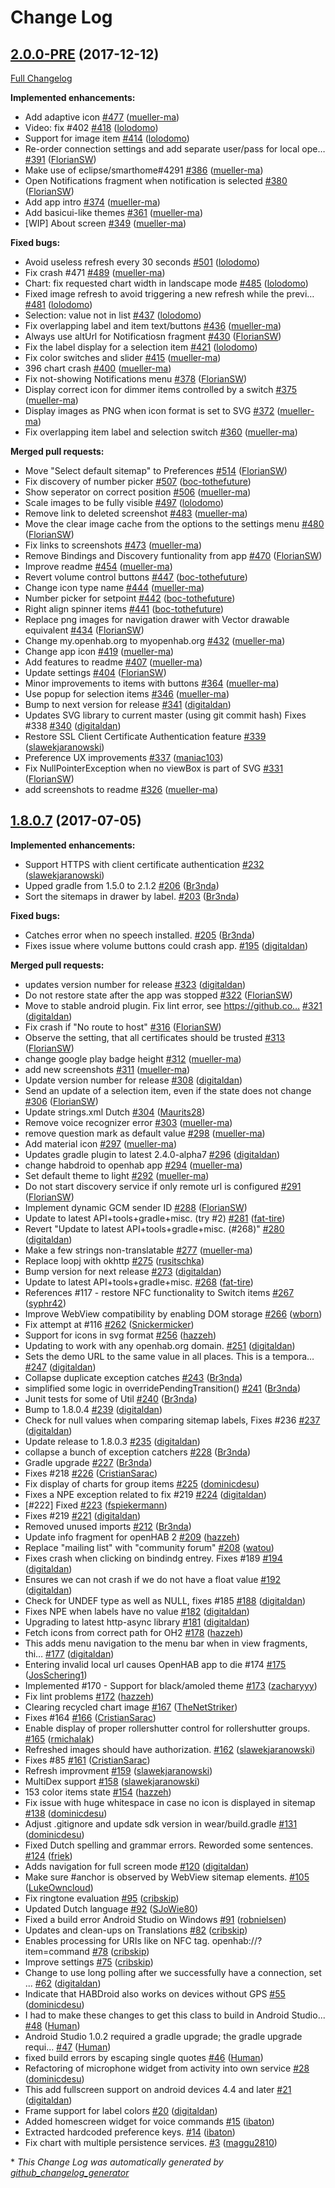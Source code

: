 # Change Log

## [2.0.0-PRE](https://github.com/openhab/openhab.android/tree/2.0.0-PRE) (2017-12-12)
[Full Changelog](https://github.com/openhab/openhab.android/compare/1.8.0.7...2.0.0-PRE)

**Implemented enhancements:**

- Add adaptive icon [\#477](https://github.com/openhab/openhab.android/pull/477) ([mueller-ma](https://github.com/mueller-ma))
- Video: fix \#402 [\#418](https://github.com/openhab/openhab.android/pull/418) ([lolodomo](https://github.com/lolodomo))
- Support for image item [\#414](https://github.com/openhab/openhab.android/pull/414) ([lolodomo](https://github.com/lolodomo))
- Re-order connection settings and add separate user/pass for local ope… [\#391](https://github.com/openhab/openhab.android/pull/391) ([FlorianSW](https://github.com/FlorianSW))
- Make use of eclipse/smarthome\#4291 [\#386](https://github.com/openhab/openhab.android/pull/386) ([mueller-ma](https://github.com/mueller-ma))
- Open Notifications fragment when notification is selected [\#380](https://github.com/openhab/openhab.android/pull/380) ([FlorianSW](https://github.com/FlorianSW))
- Add app intro [\#374](https://github.com/openhab/openhab.android/pull/374) ([mueller-ma](https://github.com/mueller-ma))
- Add basicui-like themes [\#361](https://github.com/openhab/openhab.android/pull/361) ([mueller-ma](https://github.com/mueller-ma))
- \[WIP\] About screen [\#349](https://github.com/openhab/openhab.android/pull/349) ([mueller-ma](https://github.com/mueller-ma))

**Fixed bugs:**

- Avoid useless refresh every 30 seconds [\#501](https://github.com/openhab/openhab.android/pull/501) ([lolodomo](https://github.com/lolodomo))
- Fix crash \#471 [\#489](https://github.com/openhab/openhab.android/pull/489) ([mueller-ma](https://github.com/mueller-ma))
- Chart: fix requested chart width in landscape mode [\#485](https://github.com/openhab/openhab.android/pull/485) ([lolodomo](https://github.com/lolodomo))
- Fixed image refresh to avoid triggering a new refresh while the previ… [\#481](https://github.com/openhab/openhab.android/pull/481) ([lolodomo](https://github.com/lolodomo))
- Selection: value not in list [\#437](https://github.com/openhab/openhab.android/pull/437) ([lolodomo](https://github.com/lolodomo))
- Fix overlapping label and item text/buttons [\#436](https://github.com/openhab/openhab.android/pull/436) ([mueller-ma](https://github.com/mueller-ma))
- Always use altUrl for Notificatiosn fragment [\#430](https://github.com/openhab/openhab.android/pull/430) ([FlorianSW](https://github.com/FlorianSW))
- Fix the label display for a selection item [\#421](https://github.com/openhab/openhab.android/pull/421) ([lolodomo](https://github.com/lolodomo))
- Fix color switches and slider [\#415](https://github.com/openhab/openhab.android/pull/415) ([mueller-ma](https://github.com/mueller-ma))
- 396 chart crash [\#400](https://github.com/openhab/openhab.android/pull/400) ([mueller-ma](https://github.com/mueller-ma))
- Fix not-showing Notifications menu [\#378](https://github.com/openhab/openhab.android/pull/378) ([FlorianSW](https://github.com/FlorianSW))
- Display correct icon for dimmer items controlled by a switch [\#375](https://github.com/openhab/openhab.android/pull/375) ([mueller-ma](https://github.com/mueller-ma))
- Display images as PNG when icon format is set to SVG [\#372](https://github.com/openhab/openhab.android/pull/372) ([mueller-ma](https://github.com/mueller-ma))
- Fix overlapping item label and selection switch [\#360](https://github.com/openhab/openhab.android/pull/360) ([mueller-ma](https://github.com/mueller-ma))

**Merged pull requests:**

- Move "Select default sitemap" to Preferences [\#514](https://github.com/openhab/openhab.android/pull/514) ([FlorianSW](https://github.com/FlorianSW))
- Fix discovery of number picker [\#507](https://github.com/openhab/openhab.android/pull/507) ([boc-tothefuture](https://github.com/boc-tothefuture))
- Show seperator on correct position [\#506](https://github.com/openhab/openhab.android/pull/506) ([mueller-ma](https://github.com/mueller-ma))
- Scale images to be fully visible [\#497](https://github.com/openhab/openhab.android/pull/497) ([lolodomo](https://github.com/lolodomo))
- Remove link to deleted screenshot [\#483](https://github.com/openhab/openhab.android/pull/483) ([mueller-ma](https://github.com/mueller-ma))
- Move the clear image cache from the options to the settings menu [\#480](https://github.com/openhab/openhab.android/pull/480) ([FlorianSW](https://github.com/FlorianSW))
- Fix links to screenshots [\#473](https://github.com/openhab/openhab.android/pull/473) ([mueller-ma](https://github.com/mueller-ma))
- Remove Bindings and Discovery funtionality from app [\#470](https://github.com/openhab/openhab.android/pull/470) ([FlorianSW](https://github.com/FlorianSW))
- Improve readme [\#454](https://github.com/openhab/openhab.android/pull/454) ([mueller-ma](https://github.com/mueller-ma))
- Revert volume control buttons [\#447](https://github.com/openhab/openhab.android/pull/447) ([boc-tothefuture](https://github.com/boc-tothefuture))
- Change icon type name [\#444](https://github.com/openhab/openhab.android/pull/444) ([mueller-ma](https://github.com/mueller-ma))
- Number picker for setpoint [\#442](https://github.com/openhab/openhab.android/pull/442) ([boc-tothefuture](https://github.com/boc-tothefuture))
- Right align spinner items [\#441](https://github.com/openhab/openhab.android/pull/441) ([boc-tothefuture](https://github.com/boc-tothefuture))
- Replace png images for navigation drawer with Vector drawable equivalent [\#434](https://github.com/openhab/openhab.android/pull/434) ([FlorianSW](https://github.com/FlorianSW))
- Change my.openhab.org to myopenhab.org [\#432](https://github.com/openhab/openhab.android/pull/432) ([mueller-ma](https://github.com/mueller-ma))
- Change app icon [\#419](https://github.com/openhab/openhab.android/pull/419) ([mueller-ma](https://github.com/mueller-ma))
- Add features to readme [\#407](https://github.com/openhab/openhab.android/pull/407) ([mueller-ma](https://github.com/mueller-ma))
- Update settings [\#404](https://github.com/openhab/openhab.android/pull/404) ([FlorianSW](https://github.com/FlorianSW))
- Minor improvements to items with buttons [\#364](https://github.com/openhab/openhab.android/pull/364) ([mueller-ma](https://github.com/mueller-ma))
- Use popup for selection items [\#346](https://github.com/openhab/openhab.android/pull/346) ([mueller-ma](https://github.com/mueller-ma))
- Bump to next version for release [\#341](https://github.com/openhab/openhab.android/pull/341) ([digitaldan](https://github.com/digitaldan))
- Updates SVG library to current master \(using git commit hash\) Fixes \#338 [\#340](https://github.com/openhab/openhab.android/pull/340) ([digitaldan](https://github.com/digitaldan))
- Restore SSL Client Certificate Authentication feature [\#339](https://github.com/openhab/openhab.android/pull/339) ([slawekjaranowski](https://github.com/slawekjaranowski))
- Preference UX improvements [\#337](https://github.com/openhab/openhab.android/pull/337) ([maniac103](https://github.com/maniac103))
- Fix NullPointerException when no viewBox is part of SVG [\#331](https://github.com/openhab/openhab.android/pull/331) ([FlorianSW](https://github.com/FlorianSW))
- add screenshots to readme [\#326](https://github.com/openhab/openhab.android/pull/326) ([mueller-ma](https://github.com/mueller-ma))

## [1.8.0.7](https://github.com/openhab/openhab.android/tree/1.8.0.7) (2017-07-05)
**Implemented enhancements:**

- Support HTTPS with client certificate authentication [\#232](https://github.com/openhab/openhab.android/pull/232) ([slawekjaranowski](https://github.com/slawekjaranowski))
- Upped gradle from 1.5.0 to 2.1.2 [\#206](https://github.com/openhab/openhab.android/pull/206) ([Br3nda](https://github.com/Br3nda))
- Sort the sitemaps in drawer by label. [\#203](https://github.com/openhab/openhab.android/pull/203) ([Br3nda](https://github.com/Br3nda))

**Fixed bugs:**

- Catches error when no speech installed. [\#205](https://github.com/openhab/openhab.android/pull/205) ([Br3nda](https://github.com/Br3nda))
- Fixes issue where volume buttons could crash app. [\#195](https://github.com/openhab/openhab.android/pull/195) ([digitaldan](https://github.com/digitaldan))

**Merged pull requests:**

- updates version number for release [\#323](https://github.com/openhab/openhab.android/pull/323) ([digitaldan](https://github.com/digitaldan))
- Do not restore state after the app was stopped [\#322](https://github.com/openhab/openhab.android/pull/322) ([FlorianSW](https://github.com/FlorianSW))
- Move to stable android plugin.  Fix lint error, see https://github.co… [\#321](https://github.com/openhab/openhab.android/pull/321) ([digitaldan](https://github.com/digitaldan))
- Fix crash if "No route to host" [\#316](https://github.com/openhab/openhab.android/pull/316) ([FlorianSW](https://github.com/FlorianSW))
- Observe the setting, that all certificates should be trusted [\#313](https://github.com/openhab/openhab.android/pull/313) ([FlorianSW](https://github.com/FlorianSW))
- change google play badge height [\#312](https://github.com/openhab/openhab.android/pull/312) ([mueller-ma](https://github.com/mueller-ma))
- add new screenshots [\#311](https://github.com/openhab/openhab.android/pull/311) ([mueller-ma](https://github.com/mueller-ma))
- Update version number for release [\#308](https://github.com/openhab/openhab.android/pull/308) ([digitaldan](https://github.com/digitaldan))
- Send an update of a selection item, even if the state does not change [\#306](https://github.com/openhab/openhab.android/pull/306) ([FlorianSW](https://github.com/FlorianSW))
- Update strings.xml Dutch [\#304](https://github.com/openhab/openhab.android/pull/304) ([Maurits28](https://github.com/Maurits28))
- Remove voice recognizer error [\#303](https://github.com/openhab/openhab.android/pull/303) ([mueller-ma](https://github.com/mueller-ma))
- remove question mark as default value [\#298](https://github.com/openhab/openhab.android/pull/298) ([mueller-ma](https://github.com/mueller-ma))
- Add material icon [\#297](https://github.com/openhab/openhab.android/pull/297) ([mueller-ma](https://github.com/mueller-ma))
- Updates gradle plugin to latest 2.4.0-alpha7 [\#296](https://github.com/openhab/openhab.android/pull/296) ([digitaldan](https://github.com/digitaldan))
- change habdroid to openhab app [\#294](https://github.com/openhab/openhab.android/pull/294) ([mueller-ma](https://github.com/mueller-ma))
- Set default theme to light [\#292](https://github.com/openhab/openhab.android/pull/292) ([mueller-ma](https://github.com/mueller-ma))
- Do not start discovery service if only remote url is configured [\#291](https://github.com/openhab/openhab.android/pull/291) ([FlorianSW](https://github.com/FlorianSW))
- Implement dynamic GCM sender ID [\#288](https://github.com/openhab/openhab.android/pull/288) ([FlorianSW](https://github.com/FlorianSW))
- Update to latest API+tools+gradle+misc.  \(try \#2\) [\#281](https://github.com/openhab/openhab.android/pull/281) ([fat-tire](https://github.com/fat-tire))
- Revert "Update to latest API+tools+gradle+misc. \(\#268\)" [\#280](https://github.com/openhab/openhab.android/pull/280) ([digitaldan](https://github.com/digitaldan))
- Make a few strings non-translatable [\#277](https://github.com/openhab/openhab.android/pull/277) ([mueller-ma](https://github.com/mueller-ma))
- Replace loopj with okhttp [\#275](https://github.com/openhab/openhab.android/pull/275) ([rusitschka](https://github.com/rusitschka))
- Bump version for next release [\#273](https://github.com/openhab/openhab.android/pull/273) ([digitaldan](https://github.com/digitaldan))
- Update to latest API+tools+gradle+misc. [\#268](https://github.com/openhab/openhab.android/pull/268) ([fat-tire](https://github.com/fat-tire))
- References \#117 - restore NFC functionality to Switch items [\#267](https://github.com/openhab/openhab.android/pull/267) ([syphr42](https://github.com/syphr42))
- Improve WebView compatibility by enabling DOM storage [\#266](https://github.com/openhab/openhab.android/pull/266) ([wborn](https://github.com/wborn))
- Fix attempt at \#116 [\#262](https://github.com/openhab/openhab.android/pull/262) ([Snickermicker](https://github.com/Snickermicker))
- Support for icons in svg format [\#256](https://github.com/openhab/openhab.android/pull/256) ([hazzeh](https://github.com/hazzeh))
- Updating to work with any openhab.org domain. [\#251](https://github.com/openhab/openhab.android/pull/251) ([digitaldan](https://github.com/digitaldan))
- Sets the demo URL to the same value in all places.  This is a tempora… [\#247](https://github.com/openhab/openhab.android/pull/247) ([digitaldan](https://github.com/digitaldan))
- Collapse duplicate exception catches [\#243](https://github.com/openhab/openhab.android/pull/243) ([Br3nda](https://github.com/Br3nda))
- simplified some logic in overridePendingTransition\(\) [\#241](https://github.com/openhab/openhab.android/pull/241) ([Br3nda](https://github.com/Br3nda))
- Junit tests for some of Util [\#240](https://github.com/openhab/openhab.android/pull/240) ([Br3nda](https://github.com/Br3nda))
- Bump to 1.8.0.4 [\#239](https://github.com/openhab/openhab.android/pull/239) ([digitaldan](https://github.com/digitaldan))
- Check for null values when comparing sitemap labels, Fixes \#236 [\#237](https://github.com/openhab/openhab.android/pull/237) ([digitaldan](https://github.com/digitaldan))
- Update release to 1.8.0.3 [\#235](https://github.com/openhab/openhab.android/pull/235) ([digitaldan](https://github.com/digitaldan))
- collapse a bunch of exception catchers [\#228](https://github.com/openhab/openhab.android/pull/228) ([Br3nda](https://github.com/Br3nda))
- Gradle upgrade [\#227](https://github.com/openhab/openhab.android/pull/227) ([Br3nda](https://github.com/Br3nda))
- Fixes \#218 [\#226](https://github.com/openhab/openhab.android/pull/226) ([CristianSarac](https://github.com/CristianSarac))
- Fix display of charts for group items [\#225](https://github.com/openhab/openhab.android/pull/225) ([dominicdesu](https://github.com/dominicdesu))
- Fixes a NPE exception related to fix \#219 [\#224](https://github.com/openhab/openhab.android/pull/224) ([digitaldan](https://github.com/digitaldan))
- \[\#222\] Fixed [\#223](https://github.com/openhab/openhab.android/pull/223) ([fspiekermann](https://github.com/fspiekermann))
- Fixes \#219 [\#221](https://github.com/openhab/openhab.android/pull/221) ([digitaldan](https://github.com/digitaldan))
- Removed unused imports [\#212](https://github.com/openhab/openhab.android/pull/212) ([Br3nda](https://github.com/Br3nda))
- Update info fragment for openHAB 2 [\#209](https://github.com/openhab/openhab.android/pull/209) ([hazzeh](https://github.com/hazzeh))
- Replace "mailing list" with "community forum" [\#208](https://github.com/openhab/openhab.android/pull/208) ([watou](https://github.com/watou))
- Fixes crash when clicking on bindindg entrey.  Fixes \#189 [\#194](https://github.com/openhab/openhab.android/pull/194) ([digitaldan](https://github.com/digitaldan))
- Ensures we can not crash if we do not have a float value [\#192](https://github.com/openhab/openhab.android/pull/192) ([digitaldan](https://github.com/digitaldan))
- Check for UNDEF type as well as NULL, fixes \#185 [\#188](https://github.com/openhab/openhab.android/pull/188) ([digitaldan](https://github.com/digitaldan))
- Fixes NPE when labels have no value [\#182](https://github.com/openhab/openhab.android/pull/182) ([digitaldan](https://github.com/digitaldan))
- Upgrading to latest http-async library [\#181](https://github.com/openhab/openhab.android/pull/181) ([digitaldan](https://github.com/digitaldan))
- Fetch icons from correct path for OH2 [\#178](https://github.com/openhab/openhab.android/pull/178) ([hazzeh](https://github.com/hazzeh))
- This adds menu navigation to the menu bar when in view fragments, thi… [\#177](https://github.com/openhab/openhab.android/pull/177) ([digitaldan](https://github.com/digitaldan))
- Entering invalid local url causes OpenHAB app to die \#174 [\#175](https://github.com/openhab/openhab.android/pull/175) ([JosSchering1](https://github.com/JosSchering1))
- Implemented \#170 - Support for black/amoled theme [\#173](https://github.com/openhab/openhab.android/pull/173) ([zacharyyy](https://github.com/zacharyyy))
- Fix lint problems [\#172](https://github.com/openhab/openhab.android/pull/172) ([hazzeh](https://github.com/hazzeh))
- Clearing recycled chart image [\#167](https://github.com/openhab/openhab.android/pull/167) ([TheNetStriker](https://github.com/TheNetStriker))
- Fixes \#164 [\#166](https://github.com/openhab/openhab.android/pull/166) ([CristianSarac](https://github.com/CristianSarac))
- Enable display of proper rollershutter control for rollershutter groups. [\#165](https://github.com/openhab/openhab.android/pull/165) ([rmichalak](https://github.com/rmichalak))
- Refreshed images should have authorization. [\#162](https://github.com/openhab/openhab.android/pull/162) ([slawekjaranowski](https://github.com/slawekjaranowski))
- Fixes \#85 [\#161](https://github.com/openhab/openhab.android/pull/161) ([CristianSarac](https://github.com/CristianSarac))
- Refresh improvment [\#159](https://github.com/openhab/openhab.android/pull/159) ([slawekjaranowski](https://github.com/slawekjaranowski))
- MultiDex support [\#158](https://github.com/openhab/openhab.android/pull/158) ([slawekjaranowski](https://github.com/slawekjaranowski))
- 153 color items state [\#154](https://github.com/openhab/openhab.android/pull/154) ([hazzeh](https://github.com/hazzeh))
- Fix issue with huge whitespace in case no icon is displayed in sitemap [\#138](https://github.com/openhab/openhab.android/pull/138) ([dominicdesu](https://github.com/dominicdesu))
- Adjust .gitignore and update sdk version in wear/build.gradle  [\#131](https://github.com/openhab/openhab.android/pull/131) ([dominicdesu](https://github.com/dominicdesu))
- Fixed Dutch spelling and grammar errors. Reworded some sentences. [\#124](https://github.com/openhab/openhab.android/pull/124) ([friek](https://github.com/friek))
- Adds navigation for full screen mode [\#120](https://github.com/openhab/openhab.android/pull/120) ([digitaldan](https://github.com/digitaldan))
- Make sure \#anchor is observed by WebView sitemap elements. [\#105](https://github.com/openhab/openhab.android/pull/105) ([LukeOwncloud](https://github.com/LukeOwncloud))
- Fix ringtone evaluation [\#95](https://github.com/openhab/openhab.android/pull/95) ([cribskip](https://github.com/cribskip))
- Updated Dutch language [\#92](https://github.com/openhab/openhab.android/pull/92) ([SJoWie80](https://github.com/SJoWie80))
- Fixed a build error Android Studio on Windows [\#91](https://github.com/openhab/openhab.android/pull/91) ([robnielsen](https://github.com/robnielsen))
- Updates and clean-ups on Translations [\#82](https://github.com/openhab/openhab.android/pull/82) ([cribskip](https://github.com/cribskip))
- Enables processing for URIs like on NFC tag. openhab://?item=command [\#78](https://github.com/openhab/openhab.android/pull/78) ([cribskip](https://github.com/cribskip))
- Improve settings [\#75](https://github.com/openhab/openhab.android/pull/75) ([cribskip](https://github.com/cribskip))
- Change to use long polling after we successfully have a connection, set ... [\#62](https://github.com/openhab/openhab.android/pull/62) ([digitaldan](https://github.com/digitaldan))
- Indicate that HABDroid also works on devices without GPS [\#55](https://github.com/openhab/openhab.android/pull/55) ([dominicdesu](https://github.com/dominicdesu))
- I had to make these changes to get this class to build in Android Studio... [\#48](https://github.com/openhab/openhab.android/pull/48) ([Human](https://github.com/Human))
- Android Studio 1.0.2 required a gradle upgrade; the gradle upgrade requi... [\#47](https://github.com/openhab/openhab.android/pull/47) ([Human](https://github.com/Human))
- fixed build errors by escaping single quotes [\#46](https://github.com/openhab/openhab.android/pull/46) ([Human](https://github.com/Human))
- Refactoring of microphone widget from activity into own service [\#28](https://github.com/openhab/openhab.android/pull/28) ([dominicdesu](https://github.com/dominicdesu))
- This add fullscreen support on android devices 4.4 and later [\#21](https://github.com/openhab/openhab.android/pull/21) ([digitaldan](https://github.com/digitaldan))
- Frame support for label colors [\#20](https://github.com/openhab/openhab.android/pull/20) ([digitaldan](https://github.com/digitaldan))
- Added homescreen widget for voice commands [\#15](https://github.com/openhab/openhab.android/pull/15) ([ibaton](https://github.com/ibaton))
- Extracted hardcoded preference keys. [\#14](https://github.com/openhab/openhab.android/pull/14) ([ibaton](https://github.com/ibaton))
- Fix chart with multiple persistence services. [\#3](https://github.com/openhab/openhab.android/pull/3) ([maggu2810](https://github.com/maggu2810))



\* *This Change Log was automatically generated by [github_changelog_generator](https://github.com/skywinder/Github-Changelog-Generator)*